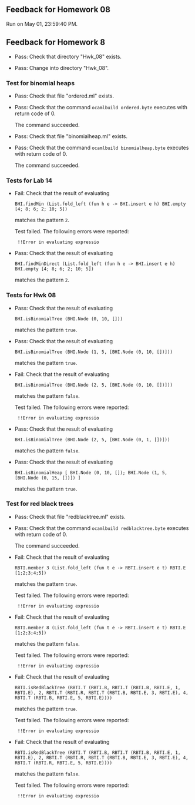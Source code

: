 ## Feedback for Homework 08

Run on May 01, 23:59:40 PM.

## Feedback for Homework 8

+ Pass: Check that directory "Hwk_08" exists.

+ Pass: Change into directory "Hwk_08".

### Test for binomial heaps

+ Pass: Check that file "ordered.ml" exists.

+ Pass: Check that the command ``ocamlbuild ordered.byte`` executes with return code of 0.

    The command succeeded.

+ Pass: Check that file "binomialheap.ml" exists.

+ Pass: Check that the command ``ocamlbuild binomialheap.byte`` executes with return code of 0.

    The command succeeded.

### Tests for Lab 14

+ Fail: 
Check that the result of evaluating
   ```
   BHI.findMin (List.fold_left (fun h e -> BHI.insert e h) BHI.empty [4; 8; 6; 2; 10; 5])
   ```
   matches the pattern `2`.

   


   Test failed. The following errors were reported:
   ```
    !!Error in evaluating expressio
    ```

+ Pass: 
Check that the result of evaluating
   ```
   BHI.findMinDirect (List.fold_left (fun h e -> BHI.insert e h) BHI.empty [4; 8; 6; 2; 10; 5])
   ```
   matches the pattern `2`.

   




### Tests for Hwk 08

+ Pass: 
Check that the result of evaluating
   ```
   BHI.isBinomialTree (BHI.Node (0, 10, []))
   ```
   matches the pattern `true`.

   




+ Pass: 
Check that the result of evaluating
   ```
   BHI.isBinomialTree (BHI.Node (1, 5, [BHI.Node (0, 10, [])]))
   ```
   matches the pattern `true`.

   




+ Fail: 
Check that the result of evaluating
   ```
   BHI.isBinomialTree (BHI.Node (2, 5, [BHI.Node (0, 10, [])]))
   ```
   matches the pattern `false`.

   


   Test failed. The following errors were reported:
   ```
    !!Error in evaluating expressio
    ```

+ Pass: 
Check that the result of evaluating
   ```
   BHI.isBinomialTree (BHI.Node (2, 5, [BHI.Node (0, 1, [])]))
   ```
   matches the pattern `false`.

   




+ Pass: 
Check that the result of evaluating
   ```
   BHI.isBinomialHeap [ BHI.Node (0, 10, []); BHI.Node (1, 5, [BHI.Node (0, 15, [])]) ]
   ```
   matches the pattern `true`.

   




### Test for red black trees

+ Pass: Check that file "redblacktree.ml" exists.

+ Pass: Check that the command ``ocamlbuild redblacktree.byte`` executes with return code of 0.

    The command succeeded.

+ Fail: 
Check that the result of evaluating
   ```
   RBTI.member 3 (List.fold_left (fun t e -> RBTI.insert e t) RBTI.E [1;2;3;4;5])
   ```
   matches the pattern `true`.

   


   Test failed. The following errors were reported:
   ```
    !!Error in evaluating expressio
    ```

+ Fail: 
Check that the result of evaluating
   ```
   RBTI.member 8 (List.fold_left (fun t e -> RBTI.insert e t) RBTI.E [1;2;3;4;5])
   ```
   matches the pattern `false`.

   


   Test failed. The following errors were reported:
   ```
    !!Error in evaluating expressio
    ```

+ Fail: 
Check that the result of evaluating
   ```
   RBTI.isRedBlackTree (RBTI.T (RBTI.B, RBTI.T (RBTI.B, RBTI.E, 1, RBTI.E), 2, RBTI.T (RBTI.R, RBTI.T (RBTI.B, RBTI.E, 3, RBTI.E), 4, RBTI.T (RBTI.B, RBTI.E, 5, RBTI.E))))
   ```
   matches the pattern `true`.

   


   Test failed. The following errors were reported:
   ```
    !!Error in evaluating expressio
    ```

+ Fail: 
Check that the result of evaluating
   ```
   RBTI.isRedBlackTree (RBTI.T (RBTI.B, RBTI.T (RBTI.B, RBTI.E, 1, RBTI.E), 2, RBTI.T (RBTI.R, RBTI.T (RBTI.B, RBTI.E, 3, RBTI.E), 4, RBTI.T (RBTI.R, RBTI.E, 5, RBTI.E))))
   ```
   matches the pattern `false`.

   


   Test failed. The following errors were reported:
   ```
    !!Error in evaluating expressio
    ```

